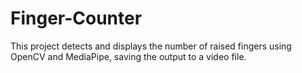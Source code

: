 # Finger-Counter
 This project detects and displays the number of raised fingers using OpenCV and MediaPipe, saving the output to a video file.
